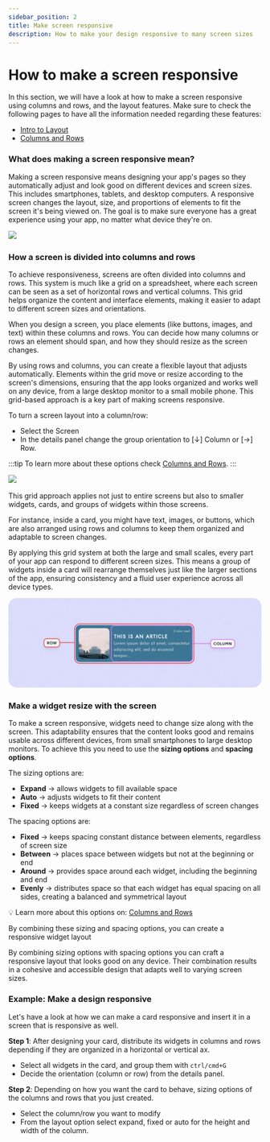 ```yaml
---
sidebar_position: 2
title: Make screen responsive
description: How to make your design responsive to many screen sizes
---
```


# How to make a screen responsive

In this section, we will have a look at how to make a screen responsive using columns and rows, and the layout features. 
Make sure to check the following pages to have all the information needed regarding these features:

- [Intro to Layout](../ui/layout/intro_layout.md)
- [Columns and Rows](../ui/layout/rows_and_columns.md)

### What does making a screen responsive mean?

Making a screen responsive means designing your app's pages so they automatically adjust and look good on different devices and screen sizes. This includes smartphones, tablets, and desktop computers. A responsive screen changes the layout, size, and proportions of elements to fit the screen it's being viewed on. The goal is to make sure everyone has a great experience using your app, no matter what device they're on.

![](./img/different-screens.png)


### How a screen is divided into columns and rows

To achieve responsiveness, screens are often divided into columns and rows. This system is much like a grid on a spreadsheet, where each screen can be seen as a set of horizontal rows and vertical columns. This grid helps organize the content and interface elements, making it easier to adapt to different screen sizes and orientations.

When you design a screen, you place elements (like buttons, images, and text) within these columns and rows. You can decide how many columns or rows an element should span, and how they should resize as the screen changes.

By using rows and columns, you can create a flexible layout that adjusts automatically. Elements within the grid move or resize according to the screen's dimensions, ensuring that the app looks organized and works well on any device, from a large desktop monitor to a small mobile phone. This grid-based approach is a key part of making screens responsive.

To turn a screen layout into a column/row:
- Select the Screen
- In the details panel change the group orientation to [↓] Column or [→] Row.

:::tip
To learn more about these options check [Columns and Rows](../ui/layout/rows_and_columns.md).
:::

![](./img/columns-rows-screen.png)


This grid approach applies not just to entire screens but also to smaller widgets, cards, and groups of widgets within those screens.

For instance, inside a card, you might have text, images, or buttons, which are also arranged using rows and columns to keep them organized and adaptable to screen changes.

By applying this grid system at both the large and small scales, every part of your app can respond to different screen sizes. This means a group of widgets inside a card will rearrange themselves just like the larger sections of the app, ensuring consistency and a fluid user experience across all device types.

![](./img/card-column-row.png)


### Make a widget resize with the screen

To make a screen responsive, widgets need to change size along with the screen. This adaptability ensures that the content looks good and remains usable across different devices, from small smartphones to large desktop monitors.
To achieve this you need to use the **sizing options** and **spacing options**.

The sizing options are:

- **Expand** → allows widgets to fill available space
- **Auto** → adjusts widgets to fit their content
- **Fixed** → keeps widgets at a constant size regardless of screen changes

The spacing options are:

- **Fixed** → keeps spacing constant distance between elements, regardless of screen size
- **Between** → places space between widgets but not at the beginning or end
- **Around** → provides space around each widget, including the beginning and end
- **Evenly** → distributes space so that each widget has equal spacing on all sides, creating a balanced and symmetrical layout

💡 Learn more about this options on: [Columns and Rows](../ui/layout/rows_and_columns.md)


By combining these sizing and spacing options, you can create a responsive widget layout

By combining sizing options with spacing options you can craft a responsive layout that looks good on any device. Their combination results in a cohesive and accessible design that adapts well to varying screen sizes.

### Example: Make a design responsive

Let's have a look at how we can make a card responsive and insert it in a screen that is responsive as well.

**Step 1**: After designing your card, distribute its widgets in columns and rows depending if they are organized in a horizontal or vertical ax.
- Select all widgets in the card, and group them with `ctrl/cmd+G`
- Decide the orientation (column or row) from the details panel.

**Step 2**: Depending on how you want the card to behave, sizing options of the columns and rows that you just created.
- Select the column/row you want to modify
- From the layout option select expand, fixed or auto for the height and width of the column.



